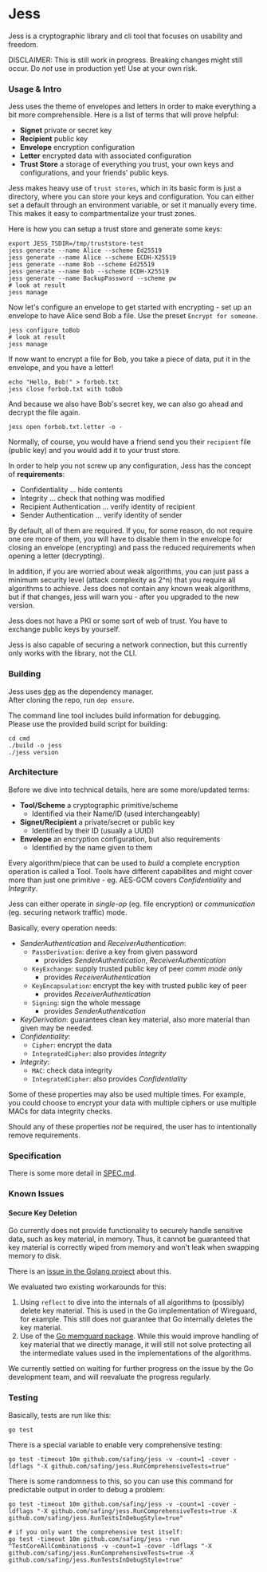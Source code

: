 # Jess

Jess is a cryptographic library and cli tool that focuses on usability and freedom.

DISCLAIMER: This is still work in progress. Breaking changes might still occur. Do _not_ use in production yet! Use at your own risk.

### Usage & Intro

Jess uses the theme of envelopes and letters in order to make everything a bit more comprehensible. Here is a list of terms that will prove helpful:
- __Signet__ private or secret key
- __Recipient__ public key
- __Envelope__ encryption configuration
- __Letter__ encrypted data with associated configuration
- __Trust Store__ a storage of everything you trust, your own keys and configurations, and your friends' public keys.

Jess makes heavy use of `trust stores`, which in its basic form is just a directory, where you can store your keys and configuration. You can either set a default through an environment variable, or set it manually every time. This makes it easy to compartmentalize your trust zones.

Here is how you can setup a trust store and generate some keys:

    export JESS_TSDIR=/tmp/truststore-test
    jess generate --name Alice --scheme Ed25519
    jess generate --name Alice --scheme ECDH-X25519
    jess generate --name Bob --scheme Ed25519
    jess generate --name Bob --scheme ECDH-X25519
    jess generate --name BackupPassword --scheme pw
    # look at result
    jess manage

Now let's configure an envelope to get started with encrypting - set up an envelope to have Alice send Bob a file. Use the preset `Encrypt for someone`.

    jess configure toBob
    # look at result
    jess manage

If now want to encrypt a file for Bob, you take a piece of data, put it in the envelope, and you have a letter!

    echo "Hello, Bob!" > forbob.txt
    jess close forbob.txt with toBob

And because we also have Bob's secret key, we can also go ahead and decrypt the file again.

    jess open forbob.txt.letter -o -

Normally, of course, you would have a friend send you their `recipient` file (public key) and you would add it to your trust store.

In order to help you not screw up any configuration, Jess has the concept of __requirements__:
- Confidentiality ... hide contents
- Integrity ... check that nothing was modified
- Recipient Authentication ... verify identity of recipient
- Sender Authentication ... verify identity of sender

By default, all of them are required. If you, for some reason, do not require one ore more of them, you will have to disable them in the envelope for closing an envelope (encrypting) and pass the reduced requirements when opening a letter (decrypting).

In addition, if you are worried about weak algorithms, you can just pass a minimum security level (attack complexity as 2^n) that you require all algorithms to achieve. Jess does not contain any known weak algorithms, but if that changes, jess will warn you - after you upgraded to the new version.

Jess does not have a PKI or some sort of web of trust. You have to exchange public keys by yourself.

Jess is also capable of securing a network connection, but this currently only works with the library, not the CLI.

### Building

Jess uses [dep](https://github.com/golang/dep) as the dependency manager.  
After cloning the repo, run `dep ensure`.

The command line tool includes build information for debugging.  
Please use the provided build script for building:
```
cd cmd
./build -o jess
./jess version
```

### Architecture

Before we dive into technical details, here are some more/updated terms:
- __Tool/Scheme__ a cryptographic primitive/scheme
  - Identified via their Name/ID (used interchangeably)
- __Signet/Recipient__ a private/secret or public key
  - Identified by their ID (usually a UUID)
- __Envelope__ an encryption configuration, but also requirements
  - Identified by the name given to them

Every algorithm/piece that can be used to _build_ a complete encryption operation is called a Tool. Tools have different capabilites and might cover more than just one primitive - eg. AES-GCM covers _Confidentiality_ and _Integrity_.

Jess can either operate in _single-op_ (eg. file encryption) or _communication_ (eg. securing network traffic) mode.

Basically, every operation needs:
- _SenderAuthentication_ and _ReceiverAuthentication_:
  - `PassDerivation`: derive a key from given password
    - provides _SenderAuthentication_, _ReceiverAuthentication_
  - `KeyExchange`: supply trusted public key of peer _comm mode only_
    - provides _ReceiverAuthentication_
  - `KeyEncapsulation`: encrypt the key with trusted public key of peer
    - provides _ReceiverAuthentication_
  - `Signing`: sign the whole message
    - provides _SenderAuthentication_
- _KeyDerivation_: guarantees clean key material, also more material than given may be needed.
- _Confidentiality_:
  - `Cipher`: encrypt the data
  - `IntegratedCipher`: also provides _Integrity_
- _Integrity_:
  - `MAC`: check data integrity
  - `IntegratedCipher`: also provides _Confidentiality_

Some of these properties may also be used multiple times. For example, you could choose to encrypt your data with multiple ciphers or use multiple MACs for data integrity checks.

Should any of these properties _not_ be required, the user has to intentionally remove requirements.

### Specification

There is some more detail in [SPEC.md](./SPEC.md).

### Known Issues

#### Secure Key Deletion

Go currently does not provide functionality to securely handle sensitive data, such as key material, in memory. Thus, it cannot be guaranteed that key material is correctly wiped from memory and won't leak when swapping memory to disk.

There is an [issue in the Golang project](https://github.com/golang/go/issues/21865) about this.

We evaluated two existing workarounds for this:
1) Using `reflect` to dive into the internals of all algorithms to (possibly) delete key material. This is used in the Go implementation of Wireguard, for example. This still does not guarantee that Go internally deletes the key material.
2) Use of the [Go memguard package](https://github.com/awnumar/memguard). While this would improve handling of key material that we directly manage, it will still not solve protecting all the intermediate values used in the implementations of the algorithms.

We currently settled on waiting for further progress on the issue by the Go development team, and will reevaluate the progress regularly.

### Testing

Basically, tests are run like this:
```
go test
```

There is a special variable to enable very comprehensive testing:

```
go test -timeout 10m github.com/safing/jess -v -count=1 -cover -ldflags "-X github.com/safing/jess.RunComprehensiveTests=true"
```

There is some randomness to this, so you can use this command for predictable output in order to debug a problem:

```
go test -timeout 10m github.com/safing/jess -v -count=1 -cover -ldflags "-X github.com/safing/jess.RunComprehensiveTests=true -X github.com/safing/jess.RunTestsInDebugStyle=true"

# if you only want the comprehensive test itself:
go test -timeout 10m github.com/safing/jess -run ^TestCoreAllCombinations$ -v -count=1 -cover -ldflags "-X github.com/safing/jess.RunComprehensiveTests=true -X github.com/safing/jess.RunTestsInDebugStyle=true"
```
